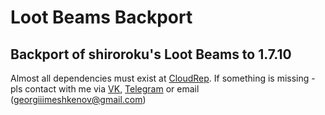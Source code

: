# Loot Beams Backport
## Backport of shiroroku's Loot Beams to 1.7.10 
Almost all dependencies must exist at [CloudRep](https://cloudrep.veritaris.me/repos). 
If something is missing - pls contact with me via 
[VK](https://vk.me/veritaris), 
[Telegram](tg://resolve?domain=Veritaris) or 
email (georgiiimeshkenov@gmail.com)
